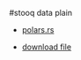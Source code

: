 #stooq data plain

- [polars.rs](https://docs.rs/polars/latest/polars/)

- [download file](https://rust-lang-nursery.github.io/rust-cookbook/web/clients/download.html)
